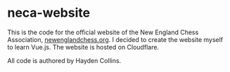 # neca-website

This is the code for the official website of the New England Chess Association, [newenglandchess.org](newenglandchess.org). I decided to create the website myself to learn Vue.js.
The website is hosted on Cloudflare. 

All code is authored by Hayden Collins. 
